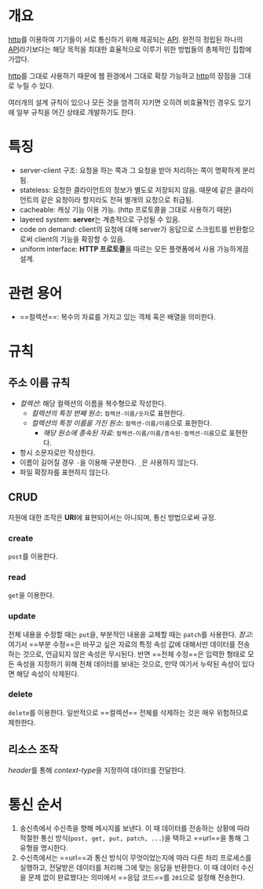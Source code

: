 # 개요
[http](http.md)를 이용하여 기기들이 서로 통신하기 위해 제공되는 [API](API.md).  완전히 정립된 하나의 [API](API.md)라기보다는 해당 목적을 최대한 효율적으로 이루기 위한 방법들의 총체적인 집합에 가깝다.

[http](http.md)를 그대로 사용하기 때문에 웹 환경에서 그대로 확장 가능하고 [http](http.md)의 장점을 그대로 누릴 수 있다.

여러개의 설계 규칙이 있으나 모든 것을 엄격히 지키면 오히려 비효율적인 경우도 있기에 일부 규칙을 어긴 상태로 개발하기도 한다.

# 특징
- server-client 구조: 요청을 하는 쪽과 그 요청을 받아 처리하는 쪽이 명확하게 분리됨.
- stateless: 요청한 클라이언트의 정보가 별도로 저장되지 않음. 때문에 같은 클라이언트의 같은 요청이라 할지라도 전혀 별개의 요청으로 취급됨.
- cacheable: 캐싱 기능 이용 가능. (http 프로토콜을 그대로 사용하기 때문)
- layered system: **server**는 계층적으로 구성될 수 있음.
- code on demand: client의 요청에 대해 server가 응답으로 스크립트를 반환함으로써 client의 기능을 확장할 수 있음.
- uniform interface: **HTTP 프로토콜**을 따르는 모든 플랫폼에서 사용 가능하게끔 설계.

# 관련 용어
- ==컬렉션==: 복수의 자료를 가지고 있는 객체 혹은 배열을 의미한다.

# 규칙
## 주소 이름 규칙
- *컬렉션*: 해당 컬렉션의 이름을 복수형으로 작성한다.
	- *컬렉션의 특정 번째 원소*: `컬렉션-이름/숫자`로 표현한다.
	- *컬렉션의 특정 이름을 가진 원소*: `컬렉션-이름/이름`으로 표현한다.
		- *해당 원소에 종속된 자료*: `컬렉션-이름/이름/종속된-컬렉션-이름`으로 표현한다.
- 항시 소문자로만 작성한다.
- 이름이 길어질 경우 `-`을 이용해 구분한다. `_`은 사용하지 않는다.
- 파일 확장자를 표현하지 않는다.
## CRUD
자원에 대한 조작은 **URI**에 표현되어서는 아니되며, 통신 방법으로써 규정.

### create
`post`를 이용한다.

### read
`get`을 이용한다.

### update
전체 내용을 수정할 때는 `put`을, 부분적인 내용을 교체할 때는 `patch`를 사용한다.
	*참고*: 여기서 ==부분 수정==은 바꾸고 싶은 자료의 특정 속성 값에 대해서만 데이터를 전송하는 것으로, 언급되지 않은 속성은 무시된다. 반면 ==전체 수정==은 입력한 형태로 모든 속성을 지정하기 위해 전체 데이터를 보내는 것으로, 만약 여기서 누락된 속성이 있다면 해당 속성이 삭제된다.

### delete
`delete`를 이용한다. 일반적으로 ==컬렉션== 전체를 삭제하는 것은 매우 위험하므로 제한한다.

## 리소스 조작
*header*를 통해 *context-type*을 지정하여 데이터를 전달한다.

# 통신 순서
1. 송신측에서 수신측을 향해 메시지를 보낸다. 이 때 데이터를 전송하는 상황에 따라 적절한 통신 방식(`post, get, put, patch, ...`)을 택하고 ==url==을 통해 그 유형을 명시한다.
2. 수신측에서는 ==url==과 통신 방식이 무엇이었는지에 따라 다른 처리 프로세스를 실행하고, 전달받은 데이터를 처리해 그에 맞는 응답을 반환한다. 이 때 데이터 수신을 문제 없이 완료했다는 의미에서 ==응답 코드==를 `201`으로 설정해 전송한다.